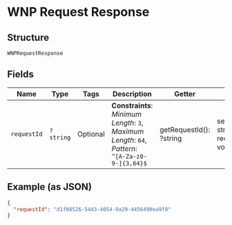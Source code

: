 
# WNP Request Response

## Structure

`WNPRequestResponse`

## Fields

| Name | Type | Tags | Description | Getter | Setter |
|  --- | --- | --- | --- | --- | --- |
| `requestId` | `?string` | Optional | **Constraints**: *Minimum Length*: `3`, *Maximum Length*: `64`, *Pattern*: `^[A-Za-z0-9-]{3,64}$` | getRequestId(): ?string | setRequestId(?string requestId): void |

## Example (as JSON)

```json
{
  "requestId": "d1f08526-5443-4054-9a29-4456490ea9f8"
}
```

